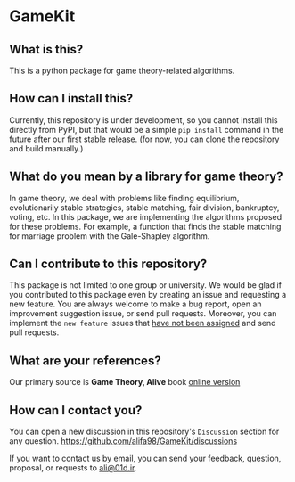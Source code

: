 # GameKit

## What is this?
This is a python package for game theory-related algorithms.

## How can I install this?
Currently, this repository is under development, so you cannot install this directly from PyPI, but that would be a simple `pip install` command in the future after our first stable release. (for now, you can clone the repository and build manually.)

## What do you mean by a library for game theory?
In game theory, we deal with problems like finding equilibrium, evolutionarily stable strategies, stable matching, fair division, bankruptcy, voting, etc. In this package, we are implementing the algorithms proposed for these problems. For example, a function that finds the stable matching for marriage problem with the Gale-Shapley algorithm.

## Can I contribute to this repository?
This package is not limited to one group or university. We would be glad if you contributed to this package even by creating an issue and requesting a new feature. You are always welcome to make a bug report, open an improvement suggestion issue, or send pull requests. Moreover, you can implement the `new feature` issues that [have not been assigned](https://github.com/alifa98/GameKit/issues?q=is%3Aissue+is%3Aopen+no%3Aassignee) and send pull requests.

## What are your references?
Our primary source is  **Game Theory, Alive** book [online version](https://homes.cs.washington.edu/~karlin/GameTheoryBook.pdf)

## How can I contact you?
You can open a new discussion in this repository's `Discussion` section for any question.
https://github.com/alifa98/GameKit/discussions

If you want to contact us by email, you can send your feedback, question, proposal, or requests to ali@01d.ir.

